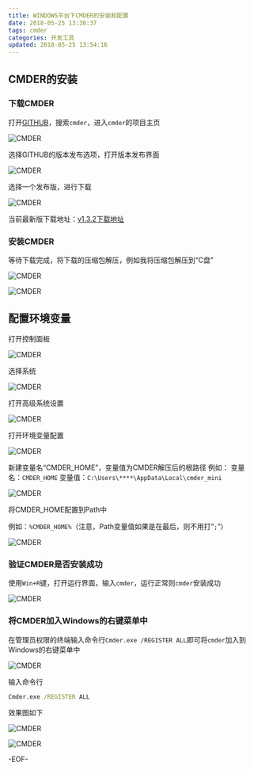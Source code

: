 ```yaml
---
title: WINDOWS平台下CMDER的安装和配置
date: 2018-05-25 13:38:37
tags: cmder
categories: 开发工具
updated: 2018-05-25 13:54:16
---
```


## CMDER的安装

### 下载CMDER

打开[GITHUB](https://github.com)，搜索`cmder`，进入`cmder`的项目主页

![CMDER](WINDOWS平台下CMDER的安装和配置/1.png)

选择GITHUB的版本发布选项，打开版本发布界面

![CMDER](WINDOWS平台下CMDER的安装和配置/2.png)

选择一个发布版，进行下载

![CMDER](WINDOWS平台下CMDER的安装和配置/3.png)

当前最新版下载地址：[v1.3.2下载地址](https://github.com/cmderdev/cmder/releases/download/v1.3.2/cmder_mini.zip)

<!-- more -->

### 安装CMDER

等待下载完成，将下载的压缩包解压，例如我将压缩包解压到“C盘”

![CMDER](WINDOWS平台下CMDER的安装和配置/4.png)

![CMDER](WINDOWS平台下CMDER的安装和配置/5.png)

## 配置环境变量

打开控制面板

![CMDER](WINDOWS平台下CMDER的安装和配置/6.png)

选择系统

![CMDER](WINDOWS平台下CMDER的安装和配置/7.png)

打开高级系统设置

![CMDER](WINDOWS平台下CMDER的安装和配置/8.png)

打开环境变量配置

![CMDER](WINDOWS平台下CMDER的安装和配置/9.png)

新建变量名“CMDER_HOME”，变量值为CMDER解压后的根路径
例如：
变量名：`CMDER_HOME`
变量值：`C:\Users\****\AppData\Local\cmder_mini`

![CMDER](WINDOWS平台下CMDER的安装和配置/10.png)

将CMDER_HOME配置到Path中

例如：`%CMDER_HOME%`（注意，Path变量值如果是在最后，则不用打“`;`”）

![CMDER](WINDOWS平台下CMDER的安装和配置/11.png)

### 验证CMDER是否安装成功

使用`Win+R`键，打开运行界面，输入`cmder`，运行正常则`cmder`安装成功

![CMDER](WINDOWS平台下CMDER的安装和配置/12.png)

### 将CMDER加入Windows的右键菜单中

在管理员权限的终端输入命令行`Cmder.exe /REGISTER ALL`即可将`cmder`加入到Windows的右键菜单中

![CMDER](WINDOWS平台下CMDER的安装和配置/13.png)

输入命令行
```cmd
Cmder.exe /REGISTER ALL
```

效果图如下

![CMDER](WINDOWS平台下CMDER的安装和配置/14.png)

![CMDER](WINDOWS平台下CMDER的安装和配置/15.png)

-EOF-
